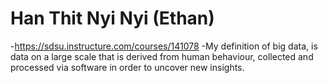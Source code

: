# Han Thit Nyi Nyi (Ethan)
-https://sdsu.instructure.com/courses/141078
-My definition of big data, is data on a large scale that is derived from human behaviour, collected and processed via software in order to uncover new insights. 
